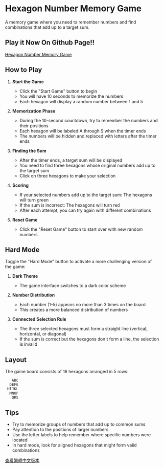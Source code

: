 # Hexagon Number Memory Game

A memory game where you need to remember numbers and find combinations that add up to a target sum.

## Play it Now On Github Page!!
[Hexagon Number Memory Game](https://billy6boss.github.io/hexagon-number-memory-game/)

## How to Play

1. **Start the Game**
   - Click the "Start Game" button to begin
   - You will have 10 seconds to memorize the numbers
   - Each hexagon will display a random number between 1 and 5

2. **Memorization Phase**
   - During the 10-second countdown, try to remember the numbers and their positions
   - Each hexagon will be labeled A through S when the timer ends
   - The numbers will be hidden and replaced with letters after the timer ends

3. **Finding the Sum**
   - After the timer ends, a target sum will be displayed
   - You need to find three hexagons whose original numbers add up to the target sum
   - Click on three hexagons to make your selection

4. **Scoring**
   - If your selected numbers add up to the target sum: The hexagons will turn green
   - If the sum is incorrect: The hexagons will turn red
   - After each attempt, you can try again with different combinations

5. **Reset Game**
   - Click the "Reset Game" button to start over with new random numbers

## Hard Mode

Toggle the "Hard Mode" button to activate a more challenging version of the game:

1. **Dark Theme**
   - The game interface switches to a dark color scheme

2. **Number Distribution**
   - Each number (1-5) appears no more than 3 times on the board
   - This creates a more balanced distribution of numbers

3. **Connected Selection Rule**
   - The three selected hexagons must form a straight line (vertical, horizontal, or diagonal)
   - If the sum is correct but the hexagons don't form a line, the selection is invalid

## Layout

The game board consists of 19 hexagons arranged in 5 rows:
```
   ABC
  DEFG
 HIJKL
  MNOP
   QRS
```

## Tips

- Try to memorize groups of numbers that add up to common sums
- Pay attention to the positions of larger numbers
- Use the letter labels to help remember where specific numbers were located
- In hard mode, look for aligned hexagons that might form valid combinations

[查看繁體中文版本](README_zh_TW.md)

